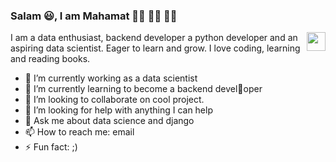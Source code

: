 
### Salam 😃, I am Mahamat 👋🏾 👋🏾 👋🏾
<img align="right" height="auto" width="30px" src="https://www.hopkins.kyschools.us/cms/lib/KY02204223/Centricity/Domain/570/blue_boy_typing_nothought.gif" />

I am a data enthusiast, backend developer a python developer and an aspiring data scientist. Eager to learn and grow. I love coding, learning and reading books.

<!--
**mahamatnoumai/mahamatnoumai** is a ✨ _special_ ✨ repository because its `README.md` (this file) appears on your GitHub profile.
Here are some ideas to get you started:

-->

- 🔭 I’m currently working as a data scientist 
- 🌱 I’m currently learning to become a backend devel🐠oper
- 👯 I’m looking to collaborate on cool project.
- 🤔 I’m looking for help with anything I can help
- 💬 Ask me about data science and django
- 📫 How to reach me: email
- ⚡ Fun fact: ;)
